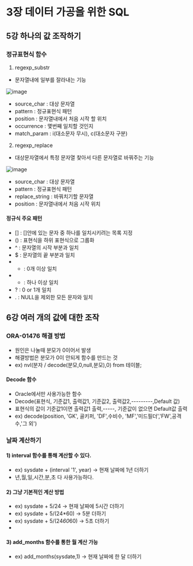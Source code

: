 # 3장 데이터 가공을 위한 SQL

## 5강 하나의 값 조작하기

### 정규표현식 함수

1) regexp_substr
- 문자열내에 일부를 잘라내는 기능

![image](https://user-images.githubusercontent.com/88830472/135563915-634444ac-e7b4-43f0-83f4-a7c78d2f162c.png)
- source_char : 대상 문자열
- pattern : 정규표현식 패턴
- position : 문자열내에서 처음 시작 할 위치
- occurrence : 몇번째 일치할 것인지
- match_param : i(대소문자 무시), c(대소문자 구분)

2) regexp_replace
- 대상문자열에서 특정 문자열 찾아서 다른 문자열로 바꿔주는 기능

![image](https://user-images.githubusercontent.com/88830472/135564075-e0b401bc-2185-47f6-b0bf-903c1acc694f.png)
- source_char : 대상 문자열
- pattern : 정규표현식 패턴
- replace_string : 바꿔치기할 문자열
- position : 문자열내에서 처음 시작 위치

#### 정규식 주요 패턴

- [] : []안에 있는 문자 중 하나를 일치시키려는 목록 지정
- () : 표현식을 하위 표현식으로 그룹화
- ^ : 문자열의 시작 부분과 일치
- $ : 문자열의 끝 부분과 일치
- * : 0개 이상 일치
- + : 하나 이상 일치
- ? : 0 or 1개 일치
- . : NULL을 제외한 모든 문자와 일치


## 6강 여러 개의 값에 대한 조작

### ORA-01476 해결 방법

- 원인은 나눌때 분모가 0이어서 발생
- 해결방법은 분모가 0이 안되게 함수를 만드는 것
- ex) nvl(분자 / decode(분모,0,null,분모),0) from 테이블;

#### Decode 함수

- Oracle에서만 사용가능한 함수
- Decode(표현식, 기준값1, 출력값1, 기준값2, 출력값2,---------,Default 값)
- 표현식의 값이 기준값1이면 출력값1 출력,-----, 기준값이 없으면 Default값 출력
- ex) decode(position, 'GK', 골키퍼, 'DF',수비수, 'MF','미드필더','FW',공격수,'그 외')

### 날짜 계산하기

#### 1) interval 함수를 통해 계산할 수 있다.
- ex) sysdate + (interval '1', year) -> 현재 날짜에 1년 더하기
- 년,월,일,시간,분,초 다 사용가능하다.

#### 2) 그냥 기본적인 계산 방법
- ex) sysdate + 5/24 -> 현재 날짜에 5시간 더하기
- ex) sysdate + 5/(24*60) -> 5분 더하기
- ex) sysdate + 5/(24*60*60) -> 5초 더하기
- 
#### 3) add_months 함수를 통한 월 계산 가능
- ex) add_months(sysdate,1) -> 현재 날짜에 한 달 더하기
